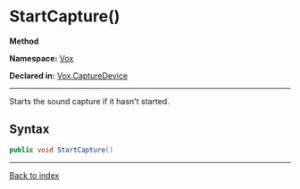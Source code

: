 # StartCapture()

**Method**

**Namespace:** [Vox](Vox.md)

**Declared in:** [Vox.CaptureDevice](Vox.CaptureDevice.md)

------



Starts the sound capture if it hasn't started.


## Syntax

```csharp
public void StartCapture()
```

------

[Back to index](index.md)